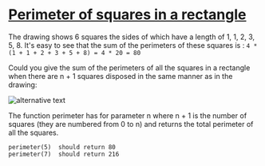 # [Perimeter of squares in a rectangle](https://www.codewars.com/kata/perimeter-of-squares-in-a-rectangle "https://www.codewars.com/kata/559a28007caad2ac4e000083")

The drawing shows 6 squares the sides of which have a length of 1, 1, 2, 3, 5, 8.
It's easy to see that the sum of the perimeters of these squares is :
` 4 * (1 + 1 + 2 + 3 + 5 + 8) = 4 * 20 = 80  `

Could you give the sum of the perimeters of all the squares in a rectangle when there are n + 1
squares disposed in the same manner as in the drawing:

![alternative text](https://i.imgur.com/EYcuB1wm.jpg)

The function perimeter has for parameter n where n + 1 is the number of squares (they are numbered
from 0 to n) and returns the total perimeter of all the squares.

```
perimeter(5)  should return 80
perimeter(7)  should return 216
```